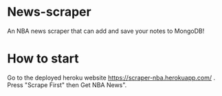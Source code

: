 # News-scraper
An NBA news scraper that can add and save your notes to MongoDB!

# How to start
Go to the deployed heroku website https://scraper-nba.herokuapp.com/ .
Press "Scrape First" then Get NBA News".
